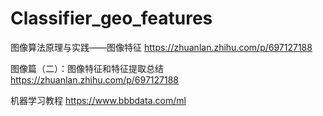 # Classifier_geo_features

图像算法原理与实践——图像特征
https://zhuanlan.zhihu.com/p/697127188


图像篇（二）：图像特征和特征提取总结
https://zhuanlan.zhihu.com/p/697127188

机器学习教程
https://www.bbbdata.com/ml
